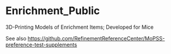 # Enrichment_Public
3D-Printing Models of Enrichment Items; Developed for Mice


See also https://github.com/RefinementReferenceCenter/MoPSS-preference-test-supplements
